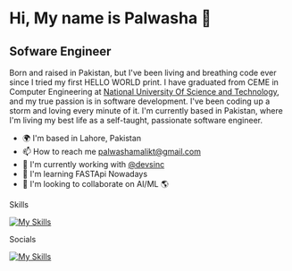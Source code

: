 # **Hi, My name is Palwasha 👋**

## Sofware Engineer

Born and raised in Pakistan, but I've been living and breathing code ever since I tried my first HELLO WORLD print. I have graduated from CEME in Computer Engineering at [National University Of Science and Technology](https://nust.edu.pk "National University Of Science and Technology"), and my true passion is in software development. I've been coding up a storm and loving every minute of it. I'm currently based in Pakistan, where I'm living my best life as a self-taught, passionate software engineer.


- 🌍  I'm based in Lahore, Pakistan
- 📫 How to reach me palwashamalikt@gmail.com
- 🚀  I'm currently working with [@devsinc](http://https://www.linkedin.com/company/developers-inc/mycompany/verification/ "@devsinc")
- 🧠  I'm learning FASTApi Nowadays
- 🤝  I'm looking to collaborate on AI/ML 🌎

Skills

[![My Skills](https://skillicons.dev/icons?i=js,html,css,docker,fastapi,flask,kubernetes,rails,mongodb,py,postman,postgres,react)](https://skillicons.dev)

Socials

     
[![My Skills](https://skillicons.dev/icons?i=twitter,instagram,linkedin)](https://www.linkedin.com/in/palwasha-malik/)

